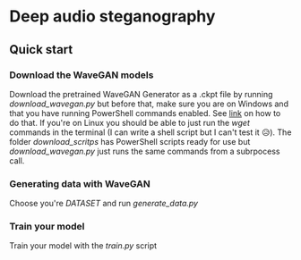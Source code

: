 # Deep audio steganography

## Quick start

### Download the WaveGAN models
Download the pretrained WaveGAN Generator as a .ckpt file by running _download_wavegan.py_ but before that, make sure you are on 
Windows and that you have running PowerShell commands enabled. 
See [link](https://superuser.com/questions/106360/how-to-enable-execution-of-powershell-scripts) on how to do that. If 
you're on Linux you should be able to just run the _wget_ commands in the terminal (I can write a shell script but I 
can't test it :disappointed_relieved:). The folder _download_scritps_ has PowerShell scripts ready for use 
but _download_wavegan.py_ just runs the same commands from a subrpocess call.

### Generating data with WaveGAN
Choose you're _DATASET_ and run _generate_data.py_

### Train your model
Train your model with the _train.py_ script